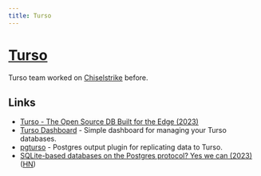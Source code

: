 ```yaml
---
title: Turso
---
```


# [Turso](https://chiselstrike.com/)

Turso team worked on [Chiselstrike](https://github.com/chiselstrike/chiselstrike) before.

## Links

- [Turso - The Open Source DB Built for the Edge (2023)](https://www.youtube.com/watch?v=-E75W6tCIgs)
- [Turso Dashboard](https://github.com/cylexVEVO/turso-dashboard) - Simple dashboard for managing your Turso databases.
- [pgturso](https://github.com/turso-extended/pgturso) - Postgres output plugin for replicating data to Turso.
- [SQLite-based databases on the Postgres protocol? Yes we can (2023)](https://blog.turso.tech/sqlite-based-databases-on-the-postgres-protocol-yes-we-can-358e61171d65) ([HN](https://news.ycombinator.com/item?id=36582255))
